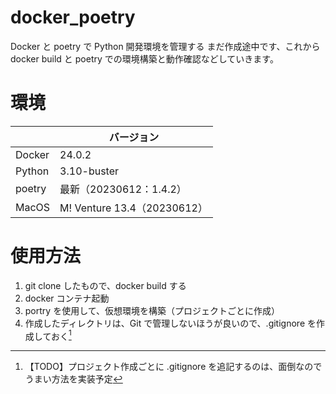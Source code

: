 # docker_poetry
Docker と poetry で Python 開発環境を管理する
まだ作成途中です、これから docker build と poetry での環境構築と動作確認などしていきます。

# 環境
| | バージョン |
| ---- | ---- |
| Docker | 24.0.2 |
| Python | 3.10-buster |
| poetry | 最新（20230612：1.4.2） |
| MacOS | M! Venture 13.4（20230612）|

# 使用方法
1. git clone したもので、docker build する
2. docker コンテナ起動
3. portry を使用して、仮想環境を構築（プロジェクトごとに作成）
4. 作成したディレクトリは、Git で管理しないほうが良いので、.gitignore を作成しておく[^1]


[^1]: 【TODO】プロジェクト作成ごとに .gitignore を追記するのは、面倒なのでうまい方法を実装予定



